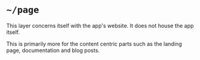 # `~/page`

This layer concerns itself with the app's website. It does not house the app itself.

This is primarily more for the content centric parts such as the landing page, documentation and blog posts.
